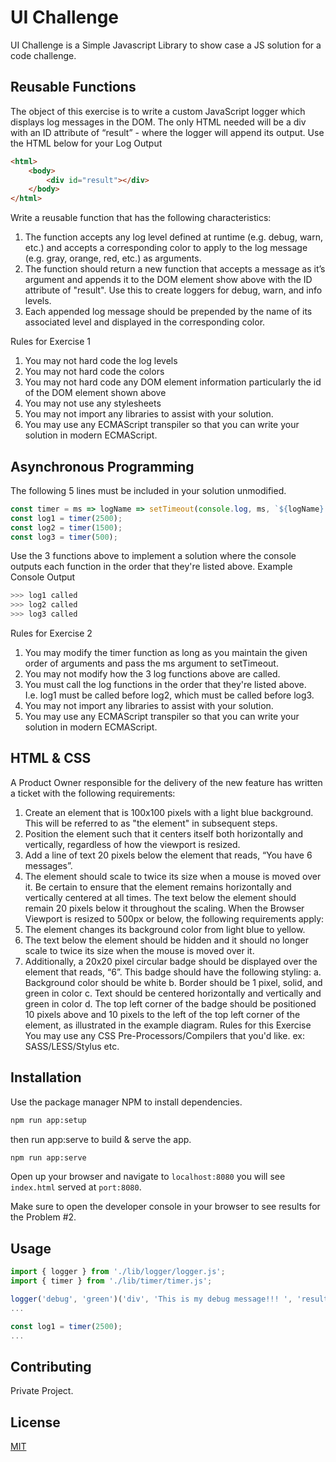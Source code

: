 # UI Challenge 

UI Challenge is a Simple Javascript Library to show case a JS solution for a code challenge.

## Reusable Functions

The object of this exercise is to write a custom JavaScript logger which displays log messages in the
DOM.
The only HTML needed will be a div with an ID attribute of “result” - where the logger will append its
output.
Use the HTML below for your Log Output

``` html
<html>
    <body>
        <div id="result"></div>
    </body>
</html>
```

Write a reusable function that has the following characteristics:
1. The function accepts any log level defined at runtime (e.g. debug, warn, etc.) and accepts a corresponding color to apply to the log message (e.g. gray, orange, red, etc.) as arguments.
2. The function should return a new function that accepts a message as it’s argument and appends it to the DOM element show above with the ID attribute of "result". Use this to create loggers for debug, warn, and info levels.
3. Each appended log message should be prepended by the name of its associated level and displayed in the corresponding color.

Rules for Exercise 1
1. You may not hard code the log levels
2. You may not hard code the colors
3. You may not hard code any DOM element information particularly the id of the DOM element shown above
4. You may not use any stylesheets
5. You may not import any libraries to assist with your solution.
6. You may use any ECMAScript transpiler so that you can write your solution in modern ECMAScript.

## Asynchronous Programming
The following 5 lines must be included in your solution unmodified.
``` javascript
const timer = ms => logName => setTimeout(console.log, ms, `${logName} called`);
const log1 = timer(2500);
const log2 = timer(1500);
const log3 = timer(500);
```
Use the 3 functions above to implement a solution where the console outputs each function in the
order that they're listed above.
Example Console Output

``` bash
>>> log1 called
>>> log2 called
>>> log3 called
```

Rules for Exercise 2
1. You may modify the timer function as long as you maintain the given order of arguments and pass the ms argument to setTimeout.
2. You may not modify how the 3 log functions above are called.
3. You must call the log functions in the order that they're listed above. I.e. log1 must be called before log2, which must be called  before log3.
4. You may not import any libraries to assist with your solution.
5. You may use any ECMAScript transpiler so that you can write your solution in modern ECMAScript.

## HTML & CSS

A Product Owner responsible for the delivery of the new feature has written a ticket with the
following requirements:
1. Create an element that is 100x100 pixels with a light blue background. This will be referred to as "the element" in subsequent steps.
2. Position the element such that it centers itself both horizontally and vertically, regardless of how the viewport is resized.
3. Add a line of text 20 pixels below the element that reads, “You have 6 messages”.
4. The element should scale to twice its size when a mouse is moved over it. Be certain to ensure that the element remains horizontally and vertically centered at all times. The text below the element should remain 20 pixels below it throughout the scaling. When the Browser Viewport is resized to 500px or below, the following requirements apply:
1. The element changes its background color from light blue to yellow.
2. The text below the element should be hidden and it should no longer scale to twice its size when the mouse is moved over it.
3. Additionally, a 20x20 pixel circular badge should be displayed over the element that reads, “6”. This badge should have the following styling: a. Background color should be white b. Border should be 1 pixel, solid, and green in color c. Text should be centered horizontally and vertically and green in color d. The top left corner of the badge should be positioned
10 pixels above and 10 pixels to the left of the top left corner of the element, as illustrated in the example diagram.
Rules for this Exercise You may use any CSS Pre-Processors/Compilers that you'd like. ex: SASS/LESS/Stylus etc.

## Installation

Use the package manager NPM to install dependencies.

```bash
npm run app:setup
```

then run app:serve to build & serve the app.

```bash
npm run app:serve
```

Open up your browser and navigate to `localhost:8080` you will see `index.html` served at `port:8080`.

Make sure to open the developer console in your browser to see results for the Problem #2.

## Usage

```javascript
import { logger } from './lib/logger/logger.js';
import { timer } from './lib/timer/timer.js';

logger('debug', 'green')('div', 'This is my debug message!!! ', 'result');
...

const log1 = timer(2500);
... 

```

## Contributing
Private Project.

## License
[MIT](https://choosealicense.com/licenses/mit/)